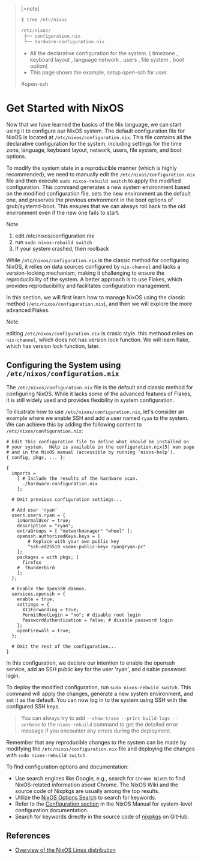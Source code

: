 > [>note]
> ```bash
> $ tree /etc/nixos
> 
> /etc/nixos/
>  ├── configuration.nix
>  └── hardware-configuration.nix
> ```
> - All the declarative configuration for the system.
>    ( timezone , keyboard layout , language
>    network , users , file system , boot option)
> - This page shows the example, setup open-ssh for user.
> 
>  #open-ssh

# Get Started with NixOS

Now that we have learned the basics of the Nix language, we can start using it to
configure our NixOS system. The default configuration file for NixOS is located at
`/etc/nixos/configuration.nix`. This file contains all the declarative configuration for
the system, including settings for the time zone, language, keyboard layout, network,
users, file system, and boot options.

To modify the system state in a reproducible manner (which is highly recommended), we need
to manually edit the `/etc/nixos/configuration.nix` file and then execute
`sudo nixos-rebuild switch` to apply the modified configuration. This command generates a
new system environment based on the modified configuration file, sets the new environment
as the default one, and preserves the previous environment in the boot options of
grub/systemd-boot. This ensures that we can always roll back to the old environment even
if the new one fails to start.

> [!note]
> 1. edit /etc/nixos/configuration.nix
> 1. run `sudo nixos-rebuild switch`
> 1. If your system crashed, then roolback

While `/etc/nixos/configuration.nix` is the classic method for configuring NixOS, it
relies on data sources configured by `nix-channel` and lacks a version-locking mechanism,
making it challenging to ensure the reproducibility of the system. A better approach is to
use Flakes, which provides reproducibility and facilitates configuration management.

In this section, we will first learn how to manage NixOS using the classic method
(`/etc/nixos/configuration.nix`), and then we will explore the more advanced Flakes.

> [!note]
> editing `/etc/nixos/configuration.nix` is crasic style.
> this methood relies on `nix-channel`, which does not has version lock function.
> We will learn flake, which has version lock function, later.

## Configuring the System using `/etc/nixos/configuration.nix`

The `/etc/nixos/configuration.nix` file is the default and classic method for configuring
NixOS. While it lacks some of the advanced features of Flakes, it is still widely used and
provides flexibility in system configuration.

To illustrate how to use `/etc/nixos/configuration.nix`, let's consider an example where
we enable SSH and add a user named `ryan` to the system. We can achieve this by adding the
following content to `/etc/nixos/configuration.nix`:

```nix{14-38}
# Edit this configuration file to define what should be installed on
# your system.  Help is available in the configuration.nix(5) man page
# and in the NixOS manual (accessible by running ‘nixos-help’).
{ config, pkgs, ... }:

{
  imports =
    [ # Include the results of the hardware scan.
      ./hardware-configuration.nix
    ];

  # Omit previous configuration settings...

  # Add user 'ryan'
  users.users.ryan = {
    isNormalUser = true;
    description = "ryan";
    extraGroups = [ "networkmanager" "wheel" ];
    openssh.authorizedKeys.keys = [
        # Replace with your own public key
        "ssh-ed25519 <some-public-key> ryan@ryan-pc"
    ];
    packages = with pkgs; [
      firefox
    #  thunderbird
    ];
  };

  # Enable the OpenSSH daemon.
  services.openssh = {
    enable = true;
    settings = {
      X11Forwarding = true;
      PermitRootLogin = "no"; # disable root login
      PasswordAuthentication = false; # disable password login
    };
    openFirewall = true;
  };

  # Omit the rest of the configuration...
}
```

In this configuration, we declare our intention to enable the openssh service, add an SSH
public key for the user 'ryan', and disable password login.

To deploy the modified configuration, run `sudo nixos-rebuild switch`. This command will
apply the changes, generate a new system environment, and set it as the default. You can
now log in to the system using SSH with the configured SSH keys.

> You can always try to add `--show-trace --print-build-logs --verbose` to the
> `nixos-rebuild` command to get the detailed error message if you encounter any errors
> during the deployment.

Remember that any reproducible changes to the system can be made by modifying the
`/etc/nixos/configuration.nix` file and deploying the changes with
`sudo nixos-rebuild switch`.

To find configuration options and documentation:

- Use search engines like Google, e.g., search for `Chrome NixOS` to find NixOS-related
  information about Chrome. The NixOS Wiki and the source code of Nixpkgs are usually
  among the top results.
- Utilize the [NixOS Options Search](https://search.nixos.org/options) to search for
  keywords.
- Refer to the
  [Configuration section](https://nixos.org/manual/nixos/unstable/index.html#ch-configuration)
  in the NixOS Manual for system-level configuration documentation.
- Search for keywords directly in the source code of
  [nixpkgs](https://github.com/NixOS/nixpkgs) on GitHub.

## References

- [Overview of the NixOS Linux distribution](https://wiki.nixos.org/wiki/Overview_of_the_NixOS_Linux_distribution)
